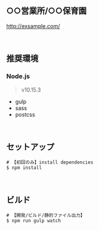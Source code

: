 ## ○○営業所/○○保育園

http://exsample.com/

<br>

## 推奨環境

### Node.js

> v10.15.3

* gulp
* sass
* postcss

<br>

## セットアップ

```
# 【初回のみ】install dependencies
$ npm install
```

<br>

## ビルド

```
# 【開発/ビルド/静的ファイル出力】
$ npm run gulp watch
```

